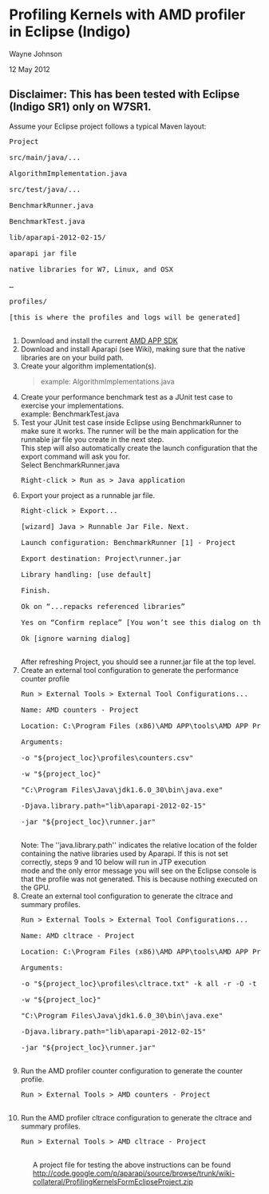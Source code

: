 # Profiling Kernels with AMD profiler in Eclipse (Indigo) #

Wayne Johnson

12 May 2012

## Disclaimer: This has been tested with Eclipse (Indigo SR1) only on W7SR1. ##

Assume your Eclipse project follows a typical Maven layout:
<pre>
Project<br>
src/main/java/...<br>
AlgorithmImplementation.java<br>
src/test/java/...<br>
BenchmarkRunner.java<br>
BenchmarkTest.java<br>
lib/aparapi-2012-02-15/<br>
aparapi jar file<br>
native libraries for W7, Linux, and OSX<br>
…<br>
profiles/<br>
[this is where the profiles and logs will be generated]<br>
</pre>

<ol>
<li> Download and install the current  <a href='http://developer.amd.com/sdks/AMDAPPSDK/downloads/Pages/default.aspx'>AMD APP SDK</a></li>
<li>Download and install Aparapi (see Wiki), making sure that the native libraries are on your build path.</li>
<li>Create your algorithm implementation(s).<br>
<blockquote>example: AlgorithmImplementations.java</li>
<li>Create your performance benchmark test as a JUnit test case to exercise your implementations.<br>
example: BenchmarkTest.java</li>
<li>Test your JUnit test case inside Eclipse using BenchmarkRunner to make sure it works. The runner will be the main application for the runnable jar file you create in the next step.<br>
This step will also automatically create the launch configuration that the export command will ask you for.<br>
Select BenchmarkRunner.java<br>
<pre>Right-click > Run as > Java application</pre>
</li>
<li>Export your project as a runnable jar file.<br>
<pre>
Right-click > Export...<br>
[wizard] Java > Runnable Jar File. Next.<br>
Launch configuration: BenchmarkRunner [1] - Project<br>
Export destination: Project\runner.jar<br>
Library handling: [use default]<br>
Finish.<br>
Ok on “...repacks referenced libraries”<br>
Yes on “Confirm replace” [You won’t see this dialog on the first export but will on subsequent exports]<br>
Ok [ignore warning dialog]<br>
</pre>
After refreshing Project, you should see a runner.jar file at the top level.</li>
<li>Create an external tool configuration to generate the performance counter profile<br>
<pre>
Run > External Tools > External Tool Configurations...<br>
Name: AMD counters - Project<br>
Location: C:\Program Files (x86)\AMD APP\tools\AMD APP Profiler 2.4\x64\sprofile.exe<br>
Arguments:<br>
-o "${project_loc}\profiles\counters.csv"<br>
-w "${project_loc}"<br>
"C:\Program Files\Java\jdk1.6.0_30\bin\java.exe"<br>
-Djava.library.path="lib\aparapi-2012-02-15"<br>
-jar "${project_loc}\runner.jar"<br>
</pre>
Note: The ''java.library.path'' indicates the relative location of the folder containing the native libraries used by Aparapi. If this is not set correctly, steps 9 and 10 below will run in JTP execution<br>
mode and the only error message you will see on the Eclipse console is that the profile was not generated. This is because nothing executed on the GPU.</li></blockquote>

<li>Create an external tool configuration to generate the cltrace and summary profiles.<br>
<pre>
Run > External Tools > External Tool Configurations...<br>
Name: AMD cltrace - Project<br>
Location: C:\Program Files (x86)\AMD APP\tools\AMD APP Profiler 2.4\x64\sprofile.exe<br>
Arguments:<br>
-o "${project_loc}\profiles\cltrace.txt" -k all -r -O -t -T<br>
-w "${project_loc}"<br>
"C:\Program Files\Java\jdk1.6.0_30\bin\java.exe"<br>
-Djava.library.path="lib\aparapi-2012-02-15"<br>
-jar "${project_loc}\runner.jar"<br>
</pre>
</li>
<li>Run the AMD profiler counter configuration to generate the counter profile.<br>
<pre>
Run > External Tools > AMD counters - Project<br>
</pre>
</li>
<li>Run the AMD profiler cltrace configuration to generate the cltrace and summary profiles.<br>
<pre>
Run > External Tools > AMD cltrace - Project<br>
</pre>
</li>
<ol>

A project file for testing the above instructions can be found <a href='http://code.google.com/p/aparapi/source/browse/trunk/wiki-collateral/ProfilingKernelsFormEclipseProject.zip'>http://code.google.com/p/aparapi/source/browse/trunk/wiki-collateral/ProfilingKernelsFormEclipseProject.zip</a>